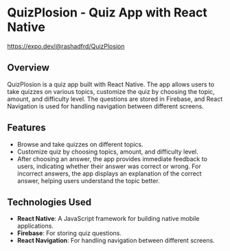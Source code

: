 # QuizPlosion - Quiz App with React Native
https://expo.dev/@rashadfrd/QuizPlosion

## Overview
QuizPlosion is a quiz app built with React Native. The app allows users to take quizzes on various topics, customize the quiz by choosing the topic, amount, and difficulty level. The questions are stored in Firebase, and React Navigation is used for handling navigation between different screens.

## Features
- Browse and take quizzes on different topics.
- Customize quiz by choosing topics, amount, and difficulty level.
- After choosing an answer, the app provides immediate feedback to users, indicating whether their answer was correct or wrong. For incorrect answers, the app displays an explanation of the correct answer, helping users understand the topic better.

## Technologies Used
- **React Native**: A JavaScript framework for building native mobile applications.
- **Firebase**: For storing quiz questions.
- **React Navigation**: For handling navigation between different screens.
